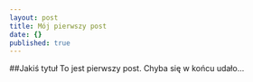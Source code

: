 ```yaml
---
layout: post
title: Mój pierwszy post
date: {}
published: true
---
```



##Jakiś tytuł
To jest pierwszy post.
Chyba się w końcu udało...
